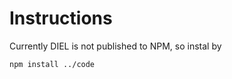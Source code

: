 # Instructions

Currently DIEL is not published to NPM, so instal by

```bash
npm install ../code
```
